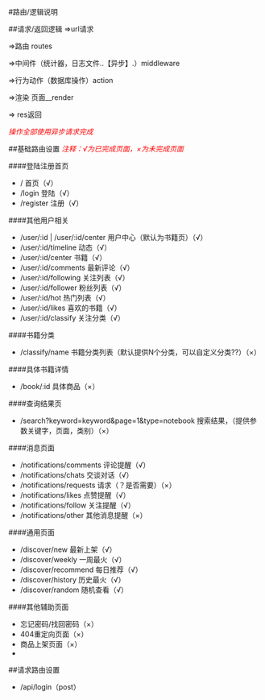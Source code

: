 #路由/逻辑说明

##请求/返回逻辑
=>url请求 

=>路由 routes

=>中间件（统计器，日志文件..【异步】.）middleware

=>行为动作（数据库操作）action 

=>渲染 页面__render

=> res返回

*<font style="color: red">操作全部使用异步请求完成</font>*


##基础路由设置
*<font style="color: red">注释：√为已完成页面，×为未完成页面</font>*

####登陆注册首页
* /			首页（√）
* /login			登陆（√）
* /register		注册（√）

####其他用户相关
* /user/:id | /user/:id/center		用户中心（默认为书籍页）（√）
* /user/:id/timeline	动态（√）
* /user/:id/center	书籍（√）
* /user/:id/comments	最新评论（√）
* /user/:id/following	关注列表（√）
* /user/:id/follower	粉丝列表（√）
* /user/:id/hot		热门列表（√）
* /user/:id/likes		喜欢的书籍（√）
* /user/:id/classify	关注分类（√）

####书籍分类
* /classify/name	书籍分类列表（默认提供N个分类，可以自定义分类??）（×）

####具体书籍详情
* /book/:id		具体商品（×）

####查询结果页
* /search?keyword=keyword&page=1&type=notebook			搜索结果，（提供参数关键字，页面，类别）（×）

####消息页面
* /notifications/comments	评论提醒（√）
* /notifications/chats		交谈对话（√）
* /notifications/requests		请求（？是否需要）（×）
* /notifications/likes		点赞提醒（√）
* /notifications/follow		关注提醒（√）
* /notifications/other		其他消息提醒（×）


####通用页面
* /discover/new			最新上架（√）
* /discover/weekly			一周最火（√）
* /discover/recommend		每日推荐（√）
* /discover/history			历史最火（√）
* /discover/random			随机查看（√）

####其他辅助页面
* 忘记密码/找回密码（×）
* 404重定向页面（×）
* 商品上架页面（×）
* 



##请求路由设置

* /api/login（post）